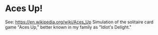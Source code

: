 # Aces Up!

See: https://en.wikipedia.org/wiki/Aces_Up
Simulation of the solitaire card game "Aces Up," better known in my family as "Idiot's Delight."

